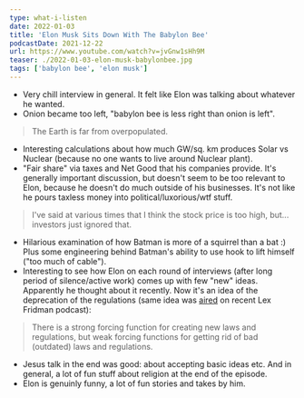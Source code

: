 ```yaml
---
type: what-i-listen
date: 2022-01-03
title: 'Elon Musk Sits Down With The Babylon Bee'
podcastDate: 2021-12-22
url: https://www.youtube.com/watch?v=jvGnw1sHh9M
teaser: ./2022-01-03-elon-musk-babylonbee.jpg
tags: ['babylon bee', 'elon musk']
---
```


- Very chill interview in general. It felt like Elon was talking about whatever he wanted.
- Onion became too left, "babylon bee is less right than onion is left".
> The Earth is far from overpopulated.
- Interesting calculations about how much GW/sq. km produces Solar vs Nuclear (because no one wants to live around Nuclear plant).
- "Fair share" via taxes and Net Good that his companies provide. It's generally important discussion, but doesn't seem to be too relevant to Elon, because he doesn't do much outside of his businesses. It's not like he pours taxless money into political/luxorious/wtf stuff.
> I've said at various times that I think the stock price is too high, but... investors just ignored that.
- Hilarious examination of how Batman is more of a squirrel than a bat :) Plus some engineering behind Batman's ability to use hook to lift himself ("too much of cable").
- Interesting to see how Elon on each round of interviews (after long period of silence/active work) comes up with few "new" ideas. Apparently he thought about it recently. Now it's an idea of the deprecation of the regulations (same idea was [aired](https://www.youtube.com/watch?v=DxREm3s1scA) on recent Lex Fridman podcast):
> There is a strong forcing function for creating new laws and regulations, but weak forcing functions for getting rid of bad (outdated) laws and regulations.
- Jesus talk in the end was good: about accepting basic ideas etc. And in general, a lot of fun stuff about religion at the end of the episode.
- Elon is genuinly funny, a lot of fun stories and takes by him.
